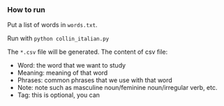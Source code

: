 ### How to run

Put a list of words in `words.txt`.

Run with `python collin_italian.py`

The `*.csv` file will be generated. The content of csv file:

* Word: the word that we want to study
* Meaning: meaning of that word
* Phrases: common phrases that we use with that word
* Note: note such as masculine noun/feminine noun/irregular verb, etc.
* Tag: this is optional, you can